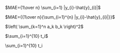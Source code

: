 
$MAE={1\over n} \sum_{i=1} |y_{i}-\hat{y}_{i}|$

$MAE={{1\over n}{\sum_{i=1}^{n} |y_{i}-\hat{y}_{i}|}}$

$\left( \sum_{k=1}^n a_k b_k \right)^2$

$\sum_{i=1}^{10} t_i$

\sum_{i=1}^{10} t_i
